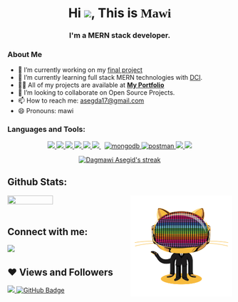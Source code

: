 

<h1 align="center" ><span>Hi </span><img src="https://raw.githubusercontent.com/MartinHeinz/MartinHeinz/master/wave.gif" width="30px">, <span>This is</span> <span style="font-weight: 900; font-family:fira code">Mawi</span></h1>
<h3 align="center" >I'm a MERN stack developer.</h3>

### About Me

-   🔭 I’m currently working on my [final project](https://github.com/DMawi17/simple-social-media-app)
-   🌱 I’m currently learning full stack MERN technologies with [DCI](https://github.com/DigitalCareerInstitute).
-   👨‍💻 All of my projects are available at **[My Portfolio]()**
-   👯 I’m looking to collaborate on Open Source Projects.
-   📫 How to reach me: asegda17@gmail.com
-   😄 Pronouns: mawi

### Languages and Tools:

<p align="center"> 
    <a href="https://reactjs.org/" target="_blank"> <img src="https://img.icons8.com/color/48/000000/react-native.png"/> </a>
    <a href="https://developer.mozilla.org/en-US/docs/Web/JavaScript" target="_blank"> <img src="https://img.icons8.com/color/48/000000/javascript.png"/> </a> 
    <a href="https://www.w3.org/html/" target="_blank"> <img src="https://img.icons8.com/color/48/000000/html-5.png"/> </a> 
    <a href="https://www.w3schools.com/css/" target="_blank"> <img src="https://img.icons8.com/color/48/000000/css3.png"/> </a> 
    <a href="https://getbootstrap.com" target="_blank"> <img src="https://img.icons8.com/color/48/000000/bootstrap.png"/> </a> 
    <a style="padding-right:8px;" href="https://nodejs.org" target="_blank"> <img src="https://img.icons8.com/fluency/48/000000/node-js.png"/> </a> 
    <a href="https://www.mongodb.com/" target="_blank"> <img src="https://img.icons8.com/color/48/000000/mongodb.png" alt="mongodb" width="48" height="48"/> </a> 
    <a href="https://postman.com" target="_blank"> <img src="https://www.vectorlogo.zone/logos/getpostman/getpostman-icon.svg" alt="postman" width="45" height="45"/> </a>   
    <a href="https://git-scm.com/" target="_blank"> <img src="https://img.icons8.com/color/48/000000/git.png"/> </a> 
    <a href="https://sass-lang.com" target="_blank"> <img src="https://img.icons8.com/color/48/000000/sass.png"/> </a> 
</p>

<p align="center">
    <a href="https://github.com/DMawi17/github-readme-streak-stats">
        <img title="🔥 Get streak stats for your profile at git.io/streak-stats" alt="Dagmawi Asegid's streak" src="http://github-readme-streak-stats.herokuapp.com?user=DMawi17&theme=neon-dark&hide_border=true&date_format=j%20M%5B%20Y%5D"/>
    </a>
</p>

## Github Stats:

<a href="https://github.com/DMawi17/github-readme-stats">
  <img align="center" src="https://github-readme-stats.vercel.app/api?username=DMawi17&show_icons=true&theme=radical&hide_border=true" height="50%" width="45%"/>
</a>
<img src="./assets/daftpunktocat-guy.gif" width="45%" style="float: right">
<br/>
<br/>

## Connect with me:

<a href = "https://www.linkedin.com/in/dmawi17/"><img src="https://img.icons8.com/fluent/48/000000/linkedin.png"/></a>

## ❤ Views and Followers

<a href="https://github.com/Meghna-DAS/github-profile-views-counter">
    <img src="https://komarev.com/ghpvc/?username=SubhamRaoniar28">
</a>
<a href="https://github.com/DMawi17?tab=followers"><img src="https://img.shields.io/github/followers/DMawi17?label=Followers&style=social" alt="GitHub Badge"></a>
